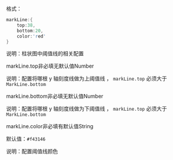 格式：

```d
markLine:{
    top:38,
    bottom:20,
    color:'red'
}
```

说明：柱状图中阈值线的相关配置

<p class='ev_expand_title'>markLine.top<span class='ev_expand_required'>非必填</span><span class='ev_expand_defaults'>无默认值</span><span class='ev_expand_type'>Number</span>

<p class='ev_expand_introduce'>说明：配置将哪根 y 轴刻度线做为上阈值线 ， <code>markLine.top</code> 必须大于 <code>MarkLine.bottom</code>

<p class='ev_expand_title'>markLine.bottom<span class='ev_expand_required'>非必填</span><span class='ev_expand_defaults'>无默认值</span><span class='ev_expand_type'>Number</span>

<p class='ev_expand_introduce'>说明：配置将哪根 y 轴刻度线做为下阈值线 ， <code>markLine.top</code> 必须大于 <code>MarkLine.bottom</code>

<p class='ev_expand_title'>markLine.color<span class='ev_expand_required'>非必填</span><span class='ev_expand_defaults'>有默认值</span><span class='ev_expand_type'>String</span>

<p class='ev_expand_introduce'>默认值：<code>#f43146</code>

<p class='ev_expand_introduce'>说明：配置阈值线颜色
